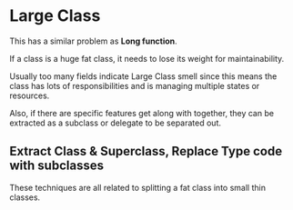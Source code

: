 # Large Class

This has a similar problem as **Long function**.

If a class is a huge fat class, it needs to lose its weight for maintainability.

Usually too many fields indicate Large Class smell since this means the class has lots of responsibilities and is managing multiple states or resources.

Also, if there are specific features get along with together, they can be extracted as a subclass or delegate to be separated out.

## Extract Class & Superclass, Replace Type code with subclasses

These techniques are all related to splitting a fat class into small thin classes.
